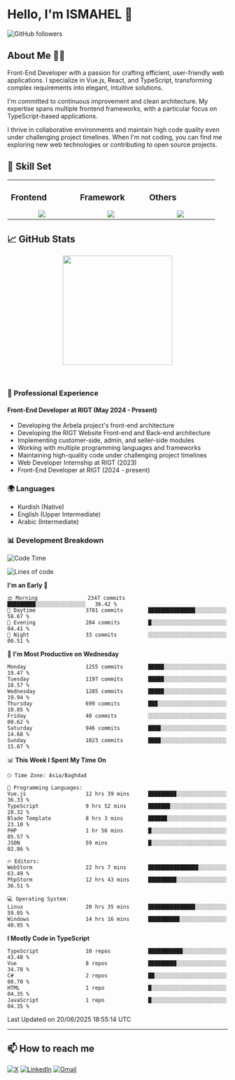 # Hello, I'm ISMAHEL 👋 
![GitHub followers](https://img.shields.io/github/followers/ismahelZero) 

## About Me 👨‍💻
Front-End Developer with a passion for crafting efficient, user-friendly web applications. I specialize in Vue.js, React, and TypeScript, transforming complex requirements into elegant, intuitive solutions.

I'm committed to continuous improvement and clean architecture. My expertise spans multiple frontend frameworks, with a particular focus on TypeScript-based applications.

I thrive in collaborative environments and maintain high code quality even under challenging project timelines. When I'm not coding, you can find me exploring new web technologies or contributing to open source projects.

## 💼 Skill Set

<table><tr><td valign="top" width="25%">

### Frontend  
<a href="https://github.com/ismahelZero">
<div align="center">  
       <img src="https://skillicons.dev/icons?i=html,css,bootstrap,tailwind,js,ts&perline=4" /> 
</div>
</a>
 </td><td valign="top" width="25%">
        
### Framework
<a href="https://github.com/ismahelZero">
<div align="center">
       <img src="https://skillicons.dev/icons?i=vuejs,nuxtjs,react&perline=4" /> 
</div>
</a>

</td><td valign="top" width="25%">
  
### Others
<a href="https://github.com/ismahelZero">
<div align="center">
       <img src="https://skillicons.dev/icons?i=git,github,npm,figma,vscode,webstorm,discord,vscodeqt&perline=4" /> 
</div>
</a>
</td>
</tr></table>


## 📈 GitHub Stats
<!-- Activity Graph -->
<p align="center">
  <a href="https://github.com/ismahelZero">
    <img height=250 src="https://github-readme-activity-graph.vercel.app/graph?username=ismahelZero&bg_color=282c34&color=FDFD96&line=FDFD96&point=FFFFFF&area_color=79FE96&border_radius=24.5&title_color=FDFD96&border_radius=20px"/>
  </a> 
</p>

<br>

### 💼 Professional Experience
#### Front-End Developer at RIGT (May 2024 - Present)
- Developing the Arbela project's front-end architecture
- Developing the RIGT Website Front-end and Back-end architecture
- Implementing customer-side, admin, and seller-side modules
- Working with multiple programming languages and frameworks
- Maintaining high-quality code under challenging project timelines
- Web Developer Internship at RIGT (2023)
- Front-End Developer at RIGT (2024 - present)

### 🌍 Languages
- Kurdish (Native)
- English (Upper Intermediate)
- Arabic (Intermediate)

### 📊 Development Breakdown
<!--START_SECTION:waka-->
![Code Time](http://img.shields.io/badge/Code%20Time-1%2C139%20hrs%2057%20mins-blue)

![Lines of code](https://img.shields.io/badge/From%20Hello%20World%20I%27ve%20Written-5.8%20million%20lines%20of%20code-blue)

**I'm an Early 🐤** 

```text
🌞 Morning                2347 commits        █████████░░░░░░░░░░░░░░░░   36.42 % 
🌆 Daytime                3781 commits        ███████████████░░░░░░░░░░   58.67 % 
🌃 Evening                284 commits         █░░░░░░░░░░░░░░░░░░░░░░░░   04.41 % 
🌙 Night                  33 commits          ░░░░░░░░░░░░░░░░░░░░░░░░░   00.51 % 
```
📅 **I'm Most Productive on Wednesday** 

```text
Monday                   1255 commits        █████░░░░░░░░░░░░░░░░░░░░   19.47 % 
Tuesday                  1197 commits        █████░░░░░░░░░░░░░░░░░░░░   18.57 % 
Wednesday                1285 commits        █████░░░░░░░░░░░░░░░░░░░░   19.94 % 
Thursday                 699 commits         ███░░░░░░░░░░░░░░░░░░░░░░   10.85 % 
Friday                   40 commits          ░░░░░░░░░░░░░░░░░░░░░░░░░   00.62 % 
Saturday                 946 commits         ████░░░░░░░░░░░░░░░░░░░░░   14.68 % 
Sunday                   1023 commits        ████░░░░░░░░░░░░░░░░░░░░░   15.87 % 
```


📊 **This Week I Spent My Time On** 

```text
🕑︎ Time Zone: Asia/Baghdad

💬 Programming Languages: 
Vue.js                   12 hrs 39 mins      █████████░░░░░░░░░░░░░░░░   36.33 % 
TypeScript               9 hrs 52 mins       ███████░░░░░░░░░░░░░░░░░░   28.32 % 
Blade Template           8 hrs 3 mins        ██████░░░░░░░░░░░░░░░░░░░   23.10 % 
PHP                      1 hr 56 mins        █░░░░░░░░░░░░░░░░░░░░░░░░   05.57 % 
JSON                     59 mins             █░░░░░░░░░░░░░░░░░░░░░░░░   02.86 % 

🔥 Editors: 
WebStorm                 22 hrs 7 mins       ████████████████░░░░░░░░░   63.49 % 
PhpStorm                 12 hrs 43 mins      █████████░░░░░░░░░░░░░░░░   36.51 % 

💻 Operating System: 
Linux                    20 hrs 35 mins      ███████████████░░░░░░░░░░   59.05 % 
Windows                  14 hrs 16 mins      ██████████░░░░░░░░░░░░░░░   40.95 % 
```

**I Mostly Code in TypeScript** 

```text
TypeScript               10 repos            ███████████░░░░░░░░░░░░░░   43.48 % 
Vue                      8 repos             █████████░░░░░░░░░░░░░░░░   34.78 % 
C#                       2 repos             ██░░░░░░░░░░░░░░░░░░░░░░░   08.70 % 
HTML                     1 repo              █░░░░░░░░░░░░░░░░░░░░░░░░   04.35 % 
JavaScript               1 repo              █░░░░░░░░░░░░░░░░░░░░░░░░   04.35 % 
```




 Last Updated on 20/06/2025 18:55:14 UTC
<!--END_SECTION:waka-->

---
## 📫 How to reach me
[![X](https://img.shields.io/badge/X-informational?style=for-the-badge&logo=X&logoColor=white)](https://www.twitter.com/ismahel_zero/)
[![LinkedIn](https://img.shields.io/badge/LinkedIn-0077B5?style=for-the-badge&logo=linkedin&logoColor=white)](https://linkedin.com/in/ismahel-zero-1053b4228)
[![Gmail](https://img.shields.io/badge/Gmail-informational?style=for-the-badge&color=EA4335&logo=gmail&logoColor=white)](mailto:ismahel.zero94@gmail.com?subject=Hey!)
